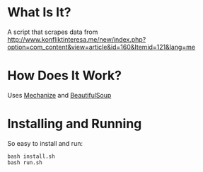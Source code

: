 
What Is It?
===========
A script that scrapes data from http://www.konfliktinteresa.me/new/index.php?option=com_content&view=article&id=160&Itemid=121&lang=me

How Does It Work?
=================

Uses [Mechanize](http://wwwsearch.sourceforge.net/mechanize/) and [BeautifulSoup](http://www.crummy.com/software/BeautifulSoup/) 

Installing and Running
======================
So easy to install and run:
```
bash install.sh
bash run.sh
```
